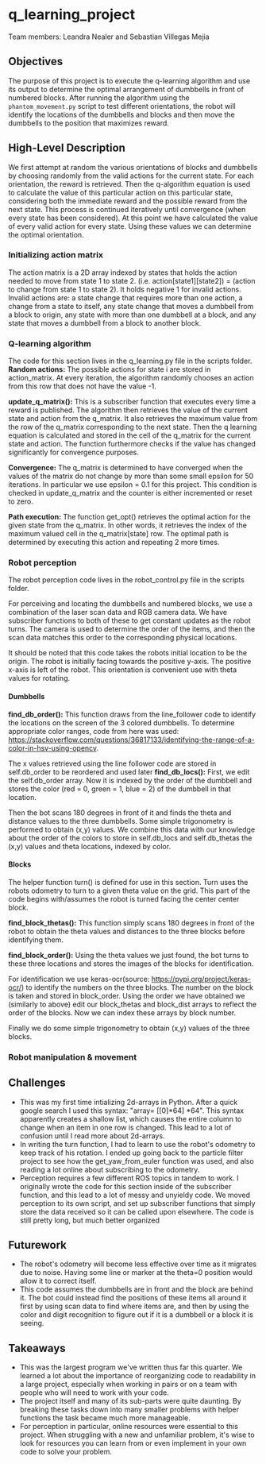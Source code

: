 # q_learning_project

Team members: Leandra Nealer and Sebastian Villegas Mejia

## Objectives
The purpose of this project is to execute the q-learning algorithm and use its 
output to determine the optimal arrangement of dumbbells in front of numbered 
blocks. After running the algorithm using the `phantom_movement.py` script to
test different orientations, the robot will identify the locations of the 
dumbbells and blocks and then move the dumbbells to the position that maximizes
reward.

## High-Level Description
We first attempt at random the various orientations of blocks and dumbbells
by choosing randomly from the valid actions for the current state. For each 
orientation, the reward is retrieved. Then the q-algorithm equation is used to 
calculate the value of this particular action on this particular state, 
considering both the immediate reward and the possible reward from the next 
state. This process is continued iteratively until convergence (when every 
state has been considered). At this point we have calculated the value of every 
valid action for every state. Using these values we can determine the optimal 
orientation.

### Initializing action matrix
The action matrix is a 2D array indexed by states that holds the action needed to move from state 1 to state 2. (i.e. action[state1][state2]) = (action to change from state 1 to state 2). It holds negative 1 for invalid actions.
Invalid actions are: a state change that requires more than one action, a change from a state to itself, any state change that moves a dumbbell from a block to origin, any state with more than one dumbbell at a block, and any state that moves a dumbbell from a block to another block.

### Q-learning algorithm
The code for this section lives in the q_learning.py file in the scripts folder.
**Random actions:** The possible actions for state i are stored in action_matrix. At every iteration, the algorithm randomly chooses an action from this row that does not have the value -1. 

**update_q_matrix():** This is a subscriber function that executes every time a reward is published. The algorithm then retrieves the value of the current state and action from the q_matrix. It also retrieves the maximum value from the row of the q_matrix corresponding to the next state. Then the q learning equation is calculated and stored in the cell of the q_matrix for the current state and action. The function furthermore checks if the value has changed significantly for convergence purposes.

**Convergence:** The q_matrix is determined to have converged when the values of the matrix do not change by more than some small epsilon for 50 iterations. In particular we use epsilon = 0.1 for this project. This condition is checked in update_q_matrix and the counter is either incremented or reset to zero.

**Path execution:** The function get_opt() retrieves the optimal action for the given state from the q_matrix. In other words, it retrieves the index of the maximum valued cell in the q_matrix[state] row. The optimal path is determined by executing this action and repeating 2 more times.
 
### Robot perception
The robot perception code lives in the robot_control.py file in the scripts folder.

For perceiving and locating the dumbbells and numbered blocks, we use a combination of the laser scan data and RGB camera data. We have subscriber functions to both of these to get constant updates as the robot turns. The camera is used to determine the order of the items, and then the scan data matches this order to the corresponding physical locations. 

It should be noted that this code takes the robots initial location to be the origin. The robot is initially facing towards the positive y-axis. The positive x-axis is left of the robot. This orientation is convenient use with theta values for rotating.

#### Dumbbells
**find_db_order():** This function draws from the line_follower code to identify the locations on the screen of the 3 colored dumbbells. To determine appropriate color ranges, code from here was used: https://stackoverflow.com/questions/36817133/identifying-the-range-of-a-color-in-hsv-using-opencv. 

The x values retrieved using the line follower code are stored in self.db_order to be reordered and used later
**find_db_locs():** First, we edit the self.db_order array. Now it is indexed by the order of the dumbbell and stores the color (red = 0, green = 1, blue = 2) of the dumbbell in that location.

Then the bot scans 180 degrees in front of it and finds the theta and distance values to the three dumbbells. Some simple trigonometry is performed to obtain (x,y) values. We combine this data with our knowledge about the order of the colors to store in self.db_locs and self.db_thetas the (x,y) values and theta locations, indexed by color.

#### Blocks
The helper function turn() is defined for use in this section. Turn uses the robots odometry to turn to a given theta value on the grid. This part of the code begins with/assumes the robot is turned facing the center center block.

**find_block_thetas():** This function simply scans 180 degrees in front of the robot to obtain the theta values and distances to the three blocks before identifying them.

**find_block_order():** Using the theta values we just found, the bot turns to these three locations and stores the images of the blocks for identification.

For identification we use keras-ocr(source: https://pypi.org/project/keras-ocr/) to identify the numbers on the three blocks. The number on the block is taken and stored in block_order. Using the order we have obtained we (similarly to above) edit our block_thetas and block_dist arrays to reflect the order of the blocks. Now we can index these arrays by block number.

Finally we do some simple trigonometry to obtain (x,y) values of the three blocks.


### Robot manipulation & movement

## Challenges
* This was my first time intializing 2d-arrays in Python. After a quick google search I used this syntax: "array= [[0]*64] *64". This syntax apparently creates a shallow list, which causes the entire column to change when an item in one row is changed. This lead to a lot of confusion until I read more about 2d-arrays.
* In writing the turn function, I had to learn to use the robot's odometry to keep track of his rotation. I ended up going back to the particle filter project to see how the get_yaw_from_euler function was used, and also reading a lot online about subscribing to the odometry.
* Perception requires a few different ROS topics in tandem to work. I originally wrote the code for this section inside of the subscriber function, and this lead to a lot of messy and unyieldy code. We moved perception to its own script, and set up subscriber functions that simply store the data received so it can be called upon elsewhere. The code is still pretty long, but much better organized

## Futurework
* The robot's odometry will become less effective over time as it migrates due to noise. Having some line or marker at the theta=0 position would allow it to correct itself.
* This code assumes the dumbbells are in front and the block are behind it. The bot could instead find the positions of these items all around it first by using scan data to find where items are, and then by using the color and digit recognition to figure out if it is a dumbbell or a block it is seeing.

## Takeaways
* This was the largest program we've written thus far this quarter. We learned a lot about the importance of reorganizing code to readability in a large project, especially when working in pairs or on a team with people who will need to work with your code. 
* The project itself and many of its sub-parts were quite daunting. By breaking these tasks down into many smaller problems with helper functions the task became much more manageable.
* For perception in particular, online resources were essential to this project. When struggling with a new and unfamiliar problem, it's wise to look for resources you can learn from or even implement in your own code to solve your problem.


